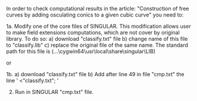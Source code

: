 In order to check computational results in the article: "Construction of free curves by adding osculating conics to a given cubic curve" you need to:

1a. Modify one of the core files of SINGULAR. This modification allows user to make field extensions computations, which are not cover by original library. To do so:
a) download "classify.txt" file
b) change name of this file to "classify.lib"
c) replace the original file of the same name. The standard path for this file is (...\cygwin64\usr\local\share\singular\LIB)

or

1b.
a) download "classify.txt" file
b) Add after line 49 in file "cmp.txt" the line ' <"classify.txt"; '

2. Run in SINGULAR "cmp.txt" file.
